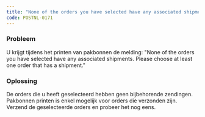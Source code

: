 ```yaml
---
title: "None of the orders you have selected have any associated shipments."
code: POSTNL-0171
---
```

### Probleem

  
U krijgt tijdens het printen van pakbonnen de melding: "None of the orders you have selected have any associated shipments. Please choose at least one order that has a shipment."

### Oplossing

  
De orders die u heeft geselecteerd hebben geen bijbehorende zendingen.  
Pakbonnen printen is enkel mogelijk voor orders die verzonden zijn. Verzend de geselecteerde orders en probeer het nog eens.
